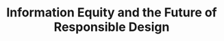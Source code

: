 ---
layout: post
title: "Information Equity and the Future of Responsible Design"
tags: 
- barriers
- inclusion
- exclusion
- structural
- social
- symbolic violence
- equity
- design
- future
category: class
start_date: "2018-07-25 15:30"
end_date: "2018-07-25 17:30"
media: 
  url: https://twitter.com/leeflower/status/1016714584898588672
---